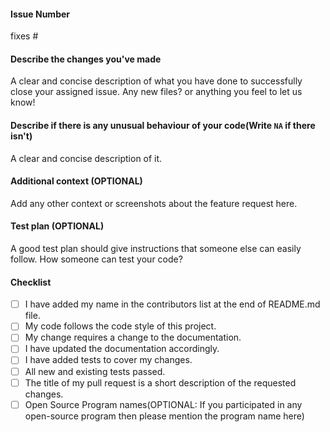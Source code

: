 #### Issue Number

fixes #

<!-- Please Mention the issue number as  ISSUE #(Issue Number)
Example:
fixes #5
-->

#### Describe the changes you've made

A clear and concise description of what you have done to successfully close your assigned issue. Any new files? or anything you feel to let us know!

#### Describe if there is any unusual behaviour of your code(Write `NA` if there isn't)

A clear and concise description of it.

#### Additional context (OPTIONAL)

Add any other context or screenshots about the feature request here.

#### Test plan (OPTIONAL)

A good test plan should give instructions that someone else can easily follow.
How someone can test your code?

#### Checklist

<!--
Example how to mark a checkbox :-
- [x] My code follows the code style of this project.
-->

- [ ] I have added my name in the contributors list at the end of README.md file.
- [ ] My code follows the code style of this project.
- [ ] My change requires a change to the documentation.
- [ ] I have updated the documentation accordingly.
- [ ] I have added tests to cover my changes.
- [ ] All new and existing tests passed.
- [ ] The title of my pull request is a short description of the requested changes.
- [ ] Open Source Program names(OPTIONAL: If you participated in any open-source program then please mention the program name here)
